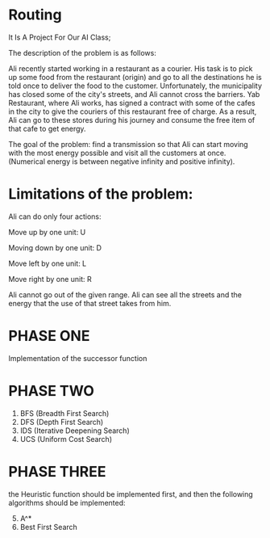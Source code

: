 # Routing
It Is A Project For Our AI Class;



The description of the problem is as follows: 

Ali recently started working in a restaurant as a courier.
His task is to pick up some food from the restaurant (origin) and go to all the destinations he is told once to deliver the food to the customer.
Unfortunately, the municipality has closed some of the city's streets, and Ali cannot cross the barriers.
Yab Restaurant, where Ali works, has signed a contract with some of the cafes in the city to give the couriers of this restaurant free of charge. As a result, Ali can go to these stores during his journey and consume the free item of that cafe to get energy.



The goal of the problem: find a transmission so that Ali can start moving with the most energy possible and visit all the customers at once. (Numerical energy is between negative infinity and positive infinity).



# Limitations of the problem:


Ali can do only four actions:

Move up by one unit: U

Moving down by one unit: D

Move left by one unit: L

Move right by one unit: R


Ali cannot go out of the given range.
Ali can see all the streets and the energy that the use of that street takes from him.


# PHASE ONE 
Implementation of the successor function

# PHASE TWO
1. BFS (Breadth First Search)
2. DFS (Depth First Search)
3. IDS (Iterative Deepening Search)
4. UCS (Uniform Cost Search)

# PHASE THREE
the Heuristic function should be implemented first, and then the following algorithms should be implemented:

5. A^*
6. Best First Search
